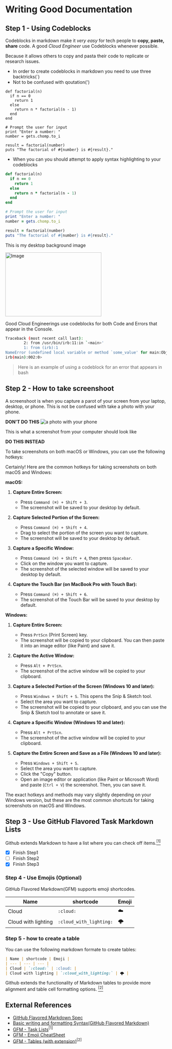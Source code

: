 # Writing Good Documentation

## Step 1 - Using Codeblocks

Codeblocks in markdown make it *very easy* for tech people to **copy, paste, share** code.
A good _Cloud Engineer_ use Codeblocks whenever possible.

Because it allows others to copy and pasta their code to replicate or research issues.

- In order to create codeblocks in markdown you need to use three backtricks(`)
- Not to be confused with qoutation(')

```
def factorial(n)
  if n == 0
    return 1
  else
    return n * factorial(n - 1)
  end
end

# Prompt the user for input
print "Enter a number: "
number = gets.chomp.to_i

result = factorial(number)
puts "The factorial of #{number} is #{result}."

```
- When you can you should attempt to apply syntax highlighting to your codeblocks
```ruby
def factorial(n)
  if n == 0
    return 1
  else
    return n * factorial(n - 1)
  end
end

# Prompt the user for input
print "Enter a number: "
number = gets.chomp.to_i

result = factorial(number)
puts "The factorial of #{number} is #{result}."

```
This is my desktop background image

<img src="https://github.com/BelleChiu/github-docs-examples/assets/49231741/3c4dcd84-1df5-4008-be5a-f485f91a0642" alt="Image" width="300" height="200">

Good Cloud Engineerings use codeblocks for both Code and Errors that appear in the Console.

```bash
Traceback (most recent call last):
        2: from /usr/bin/irb:11:in `<main>'
        1: from (irb):1
NameError (undefined local variable or method `some_value' for main:Object)
irb(main):002:0>
```
> Here is an example of using a codeblock for an error that appears in bash


## Step 2 - How to take screenshoot
A screenshoot is when you capture a parot of your screen from your laptop, desktop, or phone.
This is not be confused with take a photo with your phone.

**DON'T DO THIS**
![a photo with your phone](assets/photo_capture_from_phone.jpg)

This is what a screenshot from your computer should look like

**DO THIS INSTEAD**

To take screenshots on both macOS or Windows, you can use the following hotkeys:

Certainly! Here are the common hotkeys for taking screenshots on both macOS and Windows:

**macOS:**

1. **Capture Entire Screen:**
   - Press `Command (⌘) + Shift + 3`.
   - The screenshot will be saved to your desktop by default.

2. **Capture Selected Portion of the Screen:**
   - Press `Command (⌘) + Shift + 4`.
   - Drag to select the portion of the screen you want to capture.
   - The screenshot will be saved to your desktop by default.

3. **Capture a Specific Window:**
   - Press `Command (⌘) + Shift + 4`, then press `Spacebar`.
   - Click on the window you want to capture.
   - The screenshot of the selected window will be saved to your desktop by default.

4. **Capture the Touch Bar (on MacBook Pro with Touch Bar):**
   - Press `Command (⌘) + Shift + 6`.
   - The screenshot of the Touch Bar will be saved to your desktop by default.

**Windows:**

1. **Capture Entire Screen:**
   - Press `PrtScn` (Print Screen) key.
   - The screenshot will be copied to your clipboard. You can then paste it into an image editor (like Paint) and save it.

2. **Capture the Active Window:**
   - Press `Alt + PrtScn`.
   - The screenshot of the active window will be copied to your clipboard.

3. **Capture a Selected Portion of the Screen (Windows 10 and later):**
   - Press `Windows + Shift + S`. This opens the Snip & Sketch tool.
   - Select the area you want to capture.
   - The screenshot will be copied to your clipboard, and you can use the Snip & Sketch tool to annotate or save it.

4. **Capture a Specific Window (Windows 10 and later):**
   - Press `Alt + PrtScn`.
   - The screenshot of the active window will be copied to your clipboard.

5. **Capture the Entire Screen and Save as a File (Windows 10 and later):**
   - Press `Windows + Shift + S`.
   - Select the area you want to capture.
   - Click the "Copy" button.
   - Open an image editor or application (like Paint or Microsoft Word) and paste (`Ctrl + V`) the screenshot. Then, you can save it.

The exact hotkeys and methods may vary slightly depending on your Windows version, but these are the most common shortcuts for taking screenshots on macOS and Windows.


## Step 3 - Use GitHub Flavored Task Markdown Lists

Github extends Markdown to have a list where you can check off items.[<sup>[1]</sup>](#external-references)

- [x] Finish Step1
- [ ] Finish Step2
- [x] Finish Step3

### Step 4 - Use Emojis (Optional)

GitHub Flavored Markdown(GFM) supports emoji shortcodes.

| Name | shortcode | Emoji |
| --- | --- | --- |
| Cloud | `:cloud:` | :cloud: |
| Cloud with lighting | `:cloud_with_lighting:` | 🌩️ |

### Step 5 - how to create a table

You can use the following markdown formate to create tables: 

```md
| Name | shortcode | Emoji |
| --- | --- | --- |
| Cloud | `:cloud:` | :cloud: |
| Cloud with lighting | `:cloud_with_lighting:` | 🌩️ |

```
Github extends the functionality of Markdown tables to provide more alignment and table cell formatting options. [<sup>[2]</sup>](#external-references)


## External References

- [GitHub Flavored Markdown Spec](https://github.github.com/gfm/)
- [Basic writing and formatting Syntax(GitHub Flavored Markdown)](https://docs.github.com/en/get-started/writing-on-github/getting-started-with-writing-and-formatting-on-github/basic-writing-and-formatting-syntax)
- [GFM - Task Lists](https://docs.github.com/en/get-started/writing-on-github/getting-started-with-writing-and-formatting-on-github/basic-writing-and-formatting-syntax#task-lists)<sup>[1]</sup>
- [GFM - Emoji CheatSheet](https://github.com/ikatyang/emoji-cheat-sheet)
- [GFM - Tables (with extension)](https://github.github.com/gfm/#tables-extension-)<sup>[2]</sup>
